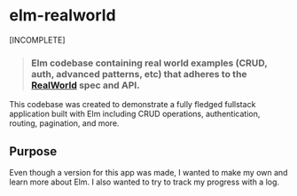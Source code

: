 # elm-realworld
[INCOMPLETE]

> ### Elm codebase containing real world examples (CRUD, auth, advanced patterns, etc) that adheres to the [RealWorld](https://github.com/gothinkster/realworld) spec and API.

This codebase was created to demonstrate a fully fledged fullstack application built with Elm including CRUD operations, authentication, routing, pagination, and more.

## Purpose
Even though a version for this app was made, I wanted to make my own and learn more about Elm.
I also wanted to try to track my progress with a log.
